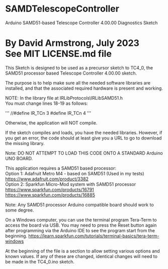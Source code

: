 # SAMDTelescopeController
Arduino SAMD51-based Telescope Controller 4.00.00 Diagnostics Sketch

By David Armstrong, July 2023<br>
See MIT LICENSE.md file<br>
==================================================================

This Sketch is designed to be used as a precursor sketch to TC4_0,
the SAMD51 processor based Telescope Controller 4.00.00 sketch.

The purpose is to help make sure all the needed software libraries
are installed, and that the associated required hardware is present and
working.

NOTE: In the library file at IRLibProtocols\IRLibSAMD51.h<br>
You must change lines 18-19 as follows:

'''
//#define IR_TCn 3
#define IR_TCn 4
'''

Otherwise, the application will NOT compile.

If the sketch compiles and loads, you have the needed libraries.  However,
if you get an error, the code should at least give you a URL to go to
download the missing library.

Note: DO NOT ATTEMPT TO LOAD THIS CODE ONTO A STANDARD Arduino UNO BOARD.

This application requires a SAMD51 based processor:<br>
Option 1: Adafruit Metro M4 - based on SAMD51 (Used in my tests)<br>
https://www.adafruit.com/product/3382 <br>
Option 2: Sparkfun Micro-Mod system with SAMD51 processor<br>
https://www.sparkfun.com/products/16791 <br>
https://www.sparkfun.com/products/16885 

Note: Any SAMD51 processor Arduino compatible board should work to some degree.

On a Windows computer, you can use the terminal program Tera-Term to access the board via USB.
You may need to press the Reset button again after programming via the Arduino IDE to see the 
program start from the beginning.
https://learn.sparkfun.com/tutorials/terminal-basics/tera-term-windows

At the beginning of the file is a section to allow setting various options and known values.
If any of these are changed, identical changes will need to be made in the TC4_0.ino sketch.

